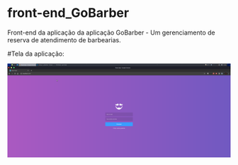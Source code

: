 # front-end_GoBarber

Front-end da aplicação da aplicação GoBarber - Um gerenciamento de reserva de atendimento de barbearias.

#Tela da aplicação:

<img src="prev/prev01.png">
</br>
